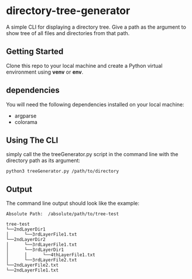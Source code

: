 # directory-tree-generator

A simple CLI for displaying a directory tree. Give a path as the argument to show tree of all files and directories from that path.

## Getting Started

Clone this repo to your local machine and create a Python virtual environment using **venv** or **env**.

## dependencies

You will need the following dependencies installed on your local machine:
* argparse
* colorama

## Using The CLI

simply call the the treeGenerator.py script in the command line with the directory path as its argument:

```
python3 treeGenerator.py /path/to/directory
```

## Output

The command line output should look like the example:

```console
Absolute Path:  /absolute/path/to/tree-test

tree-test
└──2ndLayerDir1
│      └──3rdLayerFile1.txt
└──2ndLayerDir2
│      └──3rdLayerFile1.txt
│      └──3rdLayerDir1
│      │      └──4thLayerFile1.txt
│      └──3rdLayerFile2.txt
└──2ndLayerFile2.txt
└──2ndLayerFile1.txt
```